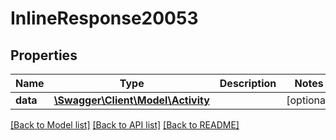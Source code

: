 # InlineResponse20053

## Properties
Name | Type | Description | Notes
------------ | ------------- | ------------- | -------------
**data** | [**\Swagger\Client\Model\Activity**](Activity.md) |  | [optional] 

[[Back to Model list]](../../README.md#documentation-for-models) [[Back to API list]](../../README.md#documentation-for-api-endpoints) [[Back to README]](../../README.md)

